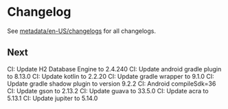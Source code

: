 # Changelog

See [metadata/en-US/changelogs](metadata/en-US/changelogs) for all changelogs.


## Next

CI: Update H2 Database Engine to 2.4.240
CI: Update android gradle plugin to 8.13.0
CI: Update kotlin to 2.2.20
CI: Update gradle wrapper to 9.1.0
CI: Update gradle shadow plugin to version 9.2.2
CI: Android compileSdk=36
CI: Update gson to 2.13.2
CI: Update guava to 33.5.0
CI: Update acra to 5.13.1
CI: Update jupiter to 5.14.0